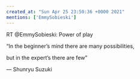 ```yaml
---
created_at: "Sun Apr 25 23:50:36 +0000 2021"
mentions: ['EmmySobieski']
---
```


RT @EmmySobieski: Power of play

“In the beginner’s mind there are many possibilities,

but in the expert’s there are few”

― Shunryu Suzuki